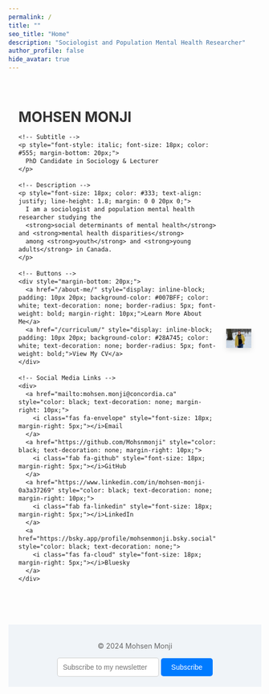 ```yaml
---
permalink: /
title: ""
seo_title: "Home"
description: "Sociologist and Population Mental Health Researcher"
author_profile: false
hide_avatar: true
---
```


<div style="display: flex; align-items: center; justify-content: center; gap: 20px; margin-top: 50px; padding: 20px; max-width: 1200px; margin: auto;">
  <!-- Text Content -->
  <div style="flex: 1;">
    <!-- Name -->
    <h1 style="color: #333; margin-bottom: 10px;">MOHSEN MONJI</h1>

    <!-- Subtitle -->
    <p style="font-style: italic; font-size: 18px; color: #555; margin-bottom: 20px;">
      PhD Candidate in Sociology & Lecturer
    </p>

    <!-- Description -->
    <p style="font-size: 18px; color: #333; text-align: justify; line-height: 1.8; margin: 0 0 20px 0;">
      I am a sociologist and population mental health researcher studying the 
      <strong>social determinants of mental health</strong> and <strong>mental health disparities</strong> 
      among <strong>youth</strong> and <strong>young adults</strong> in Canada.
    </p>

    <!-- Buttons -->
    <div style="margin-bottom: 20px;">
      <a href="/about-me/" style="display: inline-block; padding: 10px 20px; background-color: #007BFF; color: white; text-decoration: none; border-radius: 5px; font-weight: bold; margin-right: 10px;">Learn More About Me</a>
      <a href="/curriculum/" style="display: inline-block; padding: 10px 20px; background-color: #28A745; color: white; text-decoration: none; border-radius: 5px; font-weight: bold;">View My CV</a>
    </div>

    <!-- Social Media Links -->
    <div>
      <a href="mailto:mohsen.monji@concordia.ca" style="color: black; text-decoration: none; margin-right: 10px;">
        <i class="fas fa-envelope" style="font-size: 18px; margin-right: 5px;"></i>Email
      </a>
      <a href="https://github.com/Mohsnmonji" style="color: black; text-decoration: none; margin-right: 10px;">
        <i class="fab fa-github" style="font-size: 18px; margin-right: 5px;"></i>GitHub
      </a>
      <a href="https://www.linkedin.com/in/mohsen-monji-0a3a37269" style="color: black; text-decoration: none; margin-right: 10px;">
        <i class="fab fa-linkedin" style="font-size: 18px; margin-right: 5px;"></i>LinkedIn
      </a>
      <a href="https://bsky.app/profile/mohsenmonji.bsky.social" style="color: black; text-decoration: none;">
        <i class="fas fa-cloud" style="font-size: 18px; margin-right: 5px;"></i>Bluesky
      </a>
    </div>
  </div>

  <!-- Profile Image -->
  <div>
    <img src="images/profile.PNG" alt="Profile Picture of Mohsen Monji" 
         style="width: 300px; height: auto; border-radius: 0; box-shadow: 0px 4px 10px rgba(0, 0, 0, 0.1);">
  </div>
</div>

<footer style="margin-top: 50px; text-align: center; padding: 20px; background: #f0f4f8;">
  <p style="font-size: 14px; color: #666;">© 2024 Mohsen Monji</p>
  <form style="margin-top: 15px;">
    <input type="email" placeholder="Subscribe to my newsletter" 
           style="padding: 10px; font-size: 14px; border: 1px solid #ccc; border-radius: 5px;">
    <button style="padding: 10px 20px; font-size: 14px; background-color: #007BFF; color: white; border: none; border-radius: 5px;">Subscribe</button>
  </form>
</footer>
